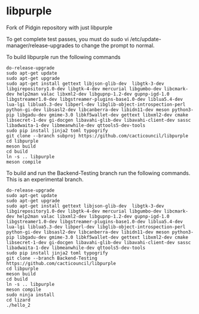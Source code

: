 # libpurple
Fork of Pidgin repository with just libpurple

To get complete test passes, you must do sudo vi /etc/update-manager/release-upgrades to change the prompt to normal.

To build libpurple run the following commands
```
do-release-upgrade
sudo apt-get update
sudo apt-get upgrade
sudo apt-get install gettext libjson-glib-dev  libgtk-3-dev libgirepository1.0-dev libgtk-4-dev mercurial libgumbo-dev libcmark-dev help2man valac libxml2-dev libgupnp-1.2-dev gupnp-igd-1.0 libgstreamer1.0-dev libgstreamer-plugins-base1.0-dev liblua5.4-dev lua-lgi liblua5.3-dev libperl-dev libglib-object-introspection-perl python-gi-dev libsasl2-dev libcanberra-dev libidn11-dev meson python3-pip libgadu-dev gmime-3.0 libkf5wallet-dev gettext libxml2-dev cmake libsecret-1-dev gi-docgen libavahi-glib-dev libavahi-client-dev sassc libadwaita-1-dev libmeanwhile-dev qttools5-dev-tools
sudo pip install jinja2 toml typogrify
git clone --branch subproj https://github.com/cacticouncil/libpurple
cd libpurple
meson build
cd build
ln -s .. libpurple
meson compile
```

To build and run the Backend-Testing branch run the following commands. This is an experimental branch. 

```
do-release-upgrade
sudo apt-get update
sudo apt-get upgrade
sudo apt-get install gettext libjson-glib-dev  libgtk-3-dev libgirepository1.0-dev libgtk-4-dev mercurial libgumbo-dev libcmark-dev help2man valac libxml2-dev libgupnp-1.2-dev gupnp-igd-1.0 libgstreamer1.0-dev libgstreamer-plugins-base1.0-dev liblua5.4-dev lua-lgi liblua5.3-dev libperl-dev libglib-object-introspection-perl python-gi-dev libsasl2-dev libcanberra-dev libidn11-dev meson python3-pip libgadu-dev gmime-3.0 libkf5wallet-dev gettext libxml2-dev cmake libsecret-1-dev gi-docgen libavahi-glib-dev libavahi-client-dev sassc libadwaita-1-dev libmeanwhile-dev qttools5-dev-tools
sudo pip install jinja2 toml typogrify
git clone --branch Backend-Testing https://github.com/cacticouncil/libpurple
cd libpurple
meson build
cd build
ln -s .. libpurple
meson compile
sudo ninja install 
cd lizard
./hello_2
```
